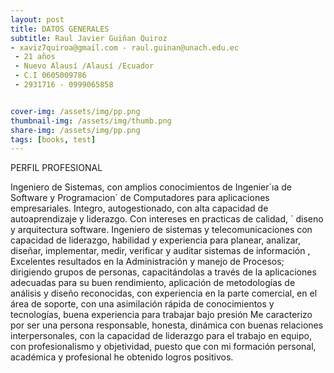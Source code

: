```yaml
---
layout: post
title: DATOS GENERALES
subtitle: Raul Javier Guiñan Quiroz
- xaviz7quiroa@gmail.com - raul.guinan@unach.edu.ec
 - 21 años
 - Nuevo Alausí /Alausí /Ecuador
 - C.I 0605009786
 - 2931716 - 0999065858


cover-img: /assets/img/pp.png
thumbnail-img: /assets/img/thumb.png
share-img: /assets/img/pp.png
tags: [books, test]
---
```


PERFIL PROFESIONAL

Ingeniero de Sistemas, con amplios conocimientos de Ingenier´ıa de Software y Programacion´ de Computadores para aplicaciones empresariales.
Integro, autogestionado, con alta capacidad de autoaprendizaje y liderazgo. Con intereses en practicas de calidad, ´ diseno y arquitectura software.
Ingeniero de sistemas y telecomunicaciones con capacidad de liderazgo, habilidad y experiencia para
planear, analizar, diseñar, implementar, medir, verificar y auditar sistemas de información , Excelentes
resultados en la Administración y manejo de Procesos; dirigiendo grupos de personas, capacitándolas a
través de la aplicaciones adecuadas para su buen rendimiento, aplicación de metodologías de análisis y
diseño reconocidas, con experiencia en la parte comercial, en el área de soporte, con una asimilación
rápida de conocimientos y tecnologías, buena experiencia para trabajar bajo presión
Me caracterizo por ser una persona responsable, honesta, dinámica con buenas relaciones interpersonales,
con la capacidad de liderazgo para el trabajo en equipo, con profesionalismo y objetividad, puesto que con
mi formación personal, académica y profesional he obtenido logros positivos.


